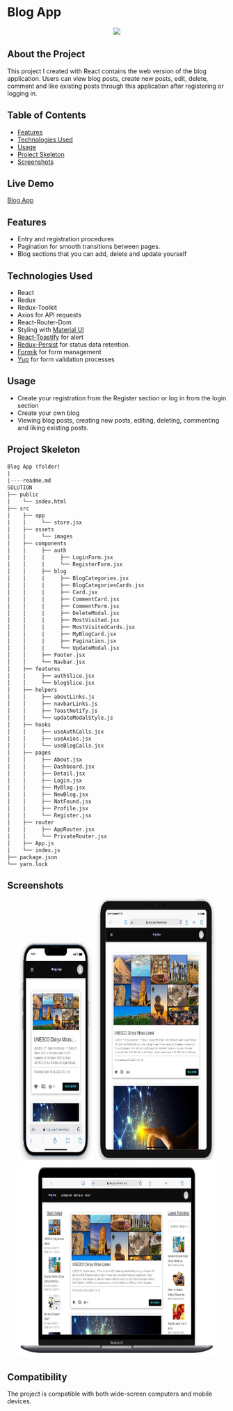 # Blog App

<div align="center">
  <img src="./src/assets/blog-app.gif" />
</div>

## About the Project

This project I created with React contains the web version of the blog application. Users can view blog posts, create new posts, edit, delete, comment and like existing posts through this application after registering or logging in.

## Table of Contents

- [Features](#features)
- [Technologies Used](#technologies-used)
- [Usage](#usage)
- [Project Skeleton](#project-skeleton)
- [Screenshots](#screenshots)

## Live Demo

[Blog App](https://blog-app-fd.vercel.app/)

## Features

- Entry and registration procedures
- Pagination for smooth transitions between pages.
- Blog sections that you can add, delete and update yourself

## Technologies Used

- React
- Redux
- Redux-Toolkit
- Axios for API requests
- React-Router-Dom
- Styling with [Material UI](https://mui.com/)
- [React-Toastify](https://fkhadra.github.io/react-toastify/introduction/) for alert 
- [Redux-Persist](https://www.npmjs.com/package/redux-persist) for status data retention.
- [Formik](https://formik.org/) for form management 
- [Yup](https://www.npmjs.com/package/yup) for form validation processes

## Usage

- Create your registration from the Register section or log in from the login section
- Create your own blog
- Viewing blog posts, creating new posts, editing, deleting, commenting and liking existing posts.

## Project Skeleton

```
Blog App (folder)
|
|----readme.md         
SOLUTION
├── public
│    └── index.html
├── src
│    ├── app
│    │     └── store.jsx
│    ├── assets
│    │     └── images
│    ├── components
│    │     ├── auth
│    │     |     ├── LoginForm.jsx
│    │     |     └── RegisterForm.jsx
│    │     ├── blog 
│    │     |     ├── BlogCategories.jsx
│    │     |     ├── BlogCategoriesCards.jsx
│    │     |     ├── Card.jsx
│    │     |     ├── CommentCard.jsx
│    │     |     ├── CommentForm.jsx
│    │     |     ├── DeleteModal.jsx
│    │     |     ├── MostVisited.jsx
│    │     |     ├── MostVisitedCards.jsx
│    │     |     ├── MyBlogCard.jsx
│    │     |     ├── Pagination.jsx
│    │     |     └── UpdateModal.jsx    
│    │     ├── Footer.jsx       
│    │     └── Navbar.jsx  
│    ├── features
│    │     ├── authSlice.jsx
│    │     └── blogSlice.jsx 
│    ├── helpers
│    │     ├── aboutLinks.js
│    │     ├── navbarLinks.js
│    │     ├── ToastNotify.js
│    │     └── updateModalStyle.js
│    ├── hooks
│    │     ├── useAuthCalls.jsx
│    │     ├── useAxios.jsx
│    │     └── useBlogCalls.jsx
│    ├── pages
│    │     ├── About.jsx
│    │     ├── Dashboard.jsx
│    │     ├── Detail.jsx
│    │     ├── Login.jsx
│    │     ├── MyBlog.jsx
│    │     ├── NewBlog.jsx
│    │     ├── NotFound.jsx    
│    │     ├── Profile.jsx    
│    │     └── Register.jsx 
│    ├── router
│    │     ├── AppRouter.jsx
│    │     └── PrivateRouter.jsx
│    ├── App.js
│    └── index.js
├── package.json
└── yarn.lock
```

## Screenshots

<div align="center">
  <img src="./src/assets/Screenshot_1.jpg"  width="35%" height="500" />
  <img src="./src/assets/Screenshot_2.jpg"  width="55%" height="600" />
  <img src="./src/assets/Screenshot_3.jpg"  width="90.5%" height="450" />
</div>

## Compatibility

The project is compatible with both wide-screen computers and mobile devices.
